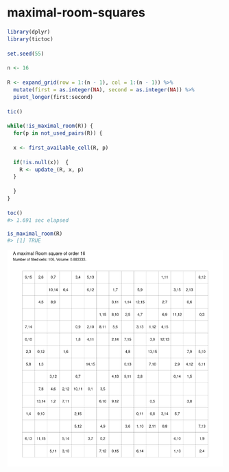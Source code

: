 
<!-- README.md is generated from README.Rmd. Please edit that file -->

# maximal-room-squares

<!-- badges: start -->
<!-- badges: end -->

``` r
library(dplyr)
library(tictoc)

set.seed(55)

n <- 16

R <- expand_grid(row = 1:(n - 1), col = 1:(n - 1)) %>%
  mutate(first = as.integer(NA), second = as.integer(NA)) %>%
  pivot_longer(first:second)

tic()

while(!is_maximal_room(R)) {
  for(p in not_used_pairs(R)) {
  
  x <- first_available_cell(R, p)
  
  if(!is.null(x))  {
    R <- update_(R, x, p)
  }
  
  }
}

toc()
#> 1.691 sec elapsed
```

``` r
is_maximal_room(R)
#> [1] TRUE
```

![](figure/plot-1.png)<!-- -->
